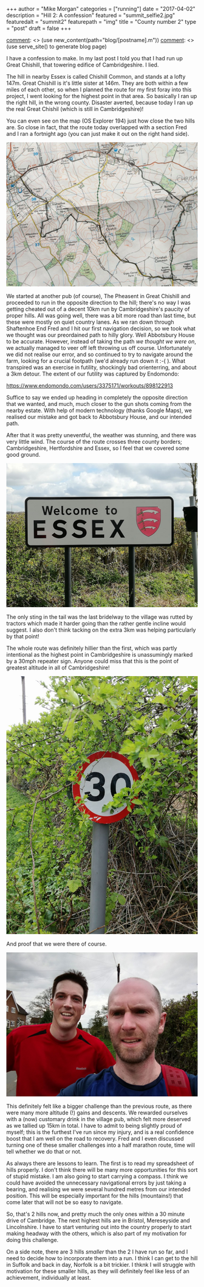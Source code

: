 +++
author = "Mike Morgan"
categories = ["running"]
date = "2017-04-02"
description = "Hill 2: A confession"
featured = "summit_selfie2.jpg"
featuredalt = "summit2"
featurepath = "img"
title = "County number 2"
type = "post"
draft = false
+++

[comment]: <> (this is how you make a comment in markdown)
[comment]: <> (use new_content(path="blog/[postname].m"))
[comment]: <> (use serve_site() to generate blog page)

I have a confession to make.  In my last post I told you that I had run up Great Chishill, that towering edifice of Cambridgeshire.  I lied.

The hill in nearby Essex is called Chishill Common, and stands at a lofty 147m.  Great Chishill is it's little sister at 146m.  They are both within a few miles of each other, so when I planned the route for my first foray into this project, I went looking for the highest point in that area.  So basically I ran up the right hill, in the wrong county.  Disaster averted, because today I ran up the real Great Chishil (which is still in Cambridgeshire)!

You can even see on the map (OS Explorer 194) just how close the two hills are.  So close in fact, that the route today overlapped with a section Fred and I ran a fortnight ago (you can just make it out on the right hand side).

![route map][4]

We started at another pub (of course), The Pheasent in Great Chishill and proceeded to run in the opposite direction to the hill; there's no way I was getting cheated out of a decent 10km run by Cambridgeshire's paucity of proper hills.  All was going well, there was a bit more road than last time, but these were mostly on quiet country lanes.  As we ran down through Shaftenhoe End Fred and I hit our first navigation decision, so we took what we thought was our preordained path to hilly glory.  Well Abbotsbury House to be accurate.  However, instead of taking the path _we thought we were on_, we actually managed to veer off left throwing us off course.  Unfortunately we did not realise our error, and so continued to try to navigate around the farm, looking for a crucial footpath (we'd already run down it :-( ).  What transpired was an exercise in futility, shockingly bad orienterring, and about a 3km detour.  The extent of our futility was captured by Endomondo:

https://www.endomondo.com/users/3375171/workouts/898122913

Suffice to say we ended up heading in completely the opposite direction that we wanted, and much, much closer to the gun shots coming from the nearby estate.  With help of modern technology (thanks Google Maps), we realised our mistake and got back to Abbotsbury House, and our intended path.

After that it was pretty uneventful, the weather was stunning, and there was very little wind.  The course of the route crosses three county borders; Cambridgeshire, Hertfordshire and Essex, so I feel that we covered some good ground.

![welcome to essex][3]

The only sting in the tail was the last bridelway to the village was rutted by tractors which made it harder going than the rather gentle incline would suggest.  I also don't think tacking on the extra 3km was helping particularly by that point!

The whole route was definitely hillier than the first, which was partly intentional as the highest point in Cambridgeshire is unassumingly marked by a 30mph repeater sign.  Anyone could miss that this is the point of greatest altitude in all of Cambridgeshire!

![Great Chishill marker][5]

And proof that we were there of course.

![selfie][1]

This definitely felt like a bigger challenge than the previous route, as there were many more altitude (!) gains and descents.  We rewarded ourselves with a (now) customary drink in the village pub, which felt more deserved as we tallied up 15km in total.  I have to admit to being slightly proud of myself; this is the furthest I've run since my injury, and is a real confidence boost that I am well on the road to recovery.  Fred and I even discussed turning one of these smaller challenges into a half marathon route, time will tell whether we do that or not.

As always there are lessons to learn.  The first is to read my spreadsheet of hills properly.  I don't think there will be many more opportunities for this sort of stupid mistake.  I am also going to start carrying a compass.  I think we could have avoided the unnecessary navigational errors by just taking a bearing, and realising we were several hundred metres from our intended position.  This will be especially important for the hills (mountains!) that come later that will not be so easy to navigate.

So, that's 2 hills now, and pretty much the only ones within a 30 minute drive of Cambridge. The next highest hills are in Bristol, Mereseyside and Lincolnshire.  I have to start venturing out into the country properly to start making headway with the others, which is also part of my motivation for doing this challenge.

On a side note, there are 3 hills _smaller_ than the 2 I have run so far, and I need to decide how to incorporate them into a run.  I think I can get to the hill in Suffolk and back in day, Norfolk is a bit trickier.  I thknk I will struggle with motivation for these smaller hills, as they will definitely feel like less of an achievement, individually at least.

[1]: /img/summit_selfie2.jpg
[2]: /img/reward2.jpg
[3]: /img/essex.jpg
[4]: /img/map_route2.jpg
[5]: /img/summit_marker.jpg